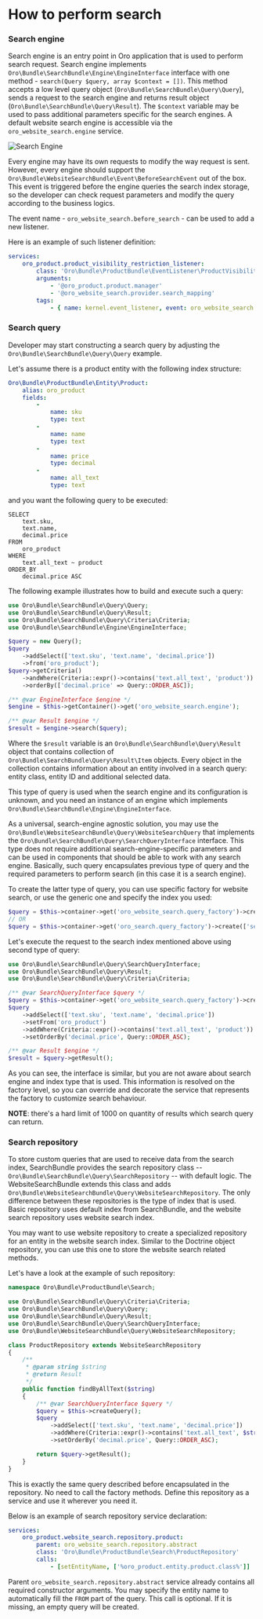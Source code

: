 How to perform search
=====================


### Search engine

Search engine is an entry point in Oro application that is used to perform search request. Search engine implements
 `Oro\Bundle\SearchBundle\Engine\EngineInterface` interface with one method - `search(Query $query, array $context = [])`.
This method accepts a low level query object (`Oro\Bundle\SearchBundle\Query\Query`), sends a request to the
search engine and returns result object (`Oro\Bundle\SearchBundle\Query\Result`). The `$context` variable may be used to pass
additional parameters specific for the search engines. A default website search engine is accessible via the
`oro_website_search.engine` service.

![Search Engine](images/website_search_engine.png)

Every engine may have its own requests to modify the way request is sent. However, every engine should support the `Oro\Bundle\WebsiteSearchBundle\Event\BeforeSearchEvent` out of the box. This event is
triggered before the engine queries the search index storage, so the developer can check request parameters and modify the query according to the business logics.

The event name - `oro_website_search.before_search` - can be used to add a new listener.

Here is an example of such listener definition:

```yaml
services:
    oro_product.product_visibility_restriction_listener:
        class: 'Oro\Bundle\ProductBundle\EventListener\ProductVisibilityRestrictionListener'
        arguments:
            - '@oro_product.product.manager'
            - '@oro_website_search.provider.search_mapping'
        tags:
            - { name: kernel.event_listener, event: oro_website_search.before_search, method: process }
```


### Search query

Developer may start constructing a search query by adjusting the `Oro\Bundle\SearchBundle\Query\Query` example.

Let's assume there is a product entity with the following index structure:

```yaml
Oro\Bundle\ProductBundle\Entity\Product:
    alias: oro_product
    fields:
        -
            name: sku
            type: text
        -
            name: name
            type: text
        -
            name: price
            type: decimal
        -
            name: all_text
            type: text
```

and you want the following query to be executed:

```
SELECT
    text.sku,
    text.name,
    decimal.price
FROM
    oro_product
WHERE
    text.all_text ~ product
ORDER_BY
    decimal.price ASC
```

The following example illustrates how to build and execute such a query:

```php
use Oro\Bundle\SearchBundle\Query\Query;
use Oro\Bundle\SearchBundle\Query\Result;
use Oro\Bundle\SearchBundle\Query\Criteria\Criteria;
use Oro\Bundle\SearchBundle\Engine\EngineInterface;

$query = new Query();
$query
    ->addSelect(['text.sku', 'text.name', 'decimal.price'])
    ->from('oro_product');
$query->getCriteria()
    ->andWhere(Criteria::expr()->contains('text.all_text', 'product'))
    ->orderBy(['decimal.price' => Query::ORDER_ASC]);

/** @var EngineInterface $engine */
$engine = $this->getContainer()->get('oro_website_search.engine');

/** @var Result $engine */
$result = $engine->search($query);
```

Where the `$result` variable is an `Oro\Bundle\SearchBundle\Query\Result` object that contains collection of
`Oro\Bundle\SearchBundle\Query\Result\Item` objects. Every object in the collection contains information about an entity involved in a search query: entity class, entity ID and additional selected data.

This type of query is used when the search engine and its configuration is unknown, and you need an instance of an engine which implements
`Oro\Bundle\SearchBundle\Engine\EngineInterface`.

As a universal, search-engine agnostic solution, you may use the `Oro\Bundle\WebsiteSearchBundle\Query\WebsiteSearchQuery` that implements the
`Oro\Bundle\SearchBundle\Query\SearchQueryInterface` interface. This type does not require additional search-engine-specific parameters and can be used in components that should be able to
work with any search engine. Basically, such query encapsulates previous type of query and the required parameters to
perform search (in this case it is a search engine).

To create the latter type of query, you can use specific factory for website search, or use the generic one and specify the index you used:

```php
$query = $this->container->get('oro_website_search.query_factory')->create();
// OR
$query = $this->container->get('oro_search.query_factory')->create(['search_index' => 'website']);
```

Let's execute the request to the search index mentioned above using second type of query:

```php
use Oro\Bundle\SearchBundle\Query\SearchQueryInterface;
use Oro\Bundle\SearchBundle\Query\Result;
use Oro\Bundle\SearchBundle\Query\Criteria\Criteria;

/** @var SearchQueryInterface $query */
$query = $this->container->get('oro_website_search.query_factory')->create();
$query
    ->addSelect(['text.sku', 'text.name', 'decimal.price'])
    ->setFrom('oro_product')
    ->addWhere(Criteria::expr()->contains('text.all_text', 'product'))
    ->setOrderBy('decimal.price', Query::ORDER_ASC);

/** @var Result $engine */
$result = $query->getResult();
```

As you can see, the interface is similar, but you are not aware about search engine and index type that is used. This information is resolved on the factory level, so you can override and decorate the service that represents the factory to customize search behaviour.

**NOTE**: there's a hard limit of 1000 on quantity of results which search query can return.

### Search repository

To store custom queries that are used to receive data from the search index, SearchBundle provides the search repository class -- 
`Oro\Bundle\SearchBundle\Query\SearchRepository` -- with default logic. The WebsiteSearchBundle extends this class and
adds `Oro\Bundle\WebsiteSearchBundle\Query\WebsiteSearchRepository`. The only difference between these repositories is
the type of index that is used. Basic repository uses default index from SearchBundle, and the website search repository uses website search index.

You may want to use website repository to create a specialized repository for an entity in the website search index. Similar to the Doctrine object repository, you can use this one to store the website search related methods.

Let's have a look at the example of such repository:

```php
namespace Oro\Bundle\ProductBundle\Search;

use Oro\Bundle\SearchBundle\Query\Criteria\Criteria;
use Oro\Bundle\SearchBundle\Query\Query;
use Oro\Bundle\SearchBundle\Query\Result;
use Oro\Bundle\SearchBundle\Query\SearchQueryInterface;
use Oro\Bundle\WebsiteSearchBundle\Query\WebsiteSearchRepository;

class ProductRepository extends WebsiteSearchRepository
{
    /**
     * @param string $string
     * @return Result
     */
    public function findByAllText($string)
    {
        /** @var SearchQueryInterface $query */
        $query = $this->createQuery();
        $query
            ->addSelect(['text.sku', 'text.name', 'decimal.price'])
            ->addWhere(Criteria::expr()->contains('text.all_text', $string))
            ->setOrderBy('decimal.price', Query::ORDER_ASC);

        return $query->getResult();
    }
}
```

This is exactly the same query described before encapsulated in the repository. No need to call the factory methods. Define this repository as a service and use it wherever you need it.

Below is an example of search repository service declaration:

```yaml
services:
    oro_product.website_search.repository.product:
        parent: oro_website_search.repository.abstract
        class: 'Oro\Bundle\ProductBundle\Search\ProductRepository'
        calls:
            - [setEntityName, ['%oro_product.entity.product.class%']]
```

Parent `oro_website_search.repository.abstract` service already contains all required constructor arguments. You may specify the entity name to automatically fill the `FROM` part of the query. This call is optional. If it is missing, an empty query will be created.
